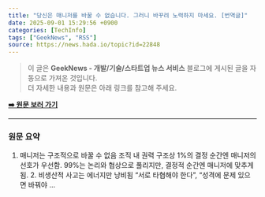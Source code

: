 ```yaml
---
title: "당신은 매니저를 바꿀 수 없습니다. 그러니 바꾸려 노력하지 마세요. [번역글]"
date: 2025-09-01 15:29:56 +0900
categories: [TechInfo]
tags: ["GeekNews", "RSS"]
source: https://news.hada.io/topic?id=22848
---
```

> 이 글은 **GeekNews - 개발/기술/스타트업 뉴스 서비스** 블로그에 게시된 글을 자동으로 가져온 것입니다. <br>
> 더 자세한 내용과 원문은 아래 링크를 참고해 주세요.

[**➡️ 원문 보러 가기**](https://news.hada.io/topic?id=22848)

---

### 원문 요약
1. 매니저는 구조적으로 바꿀 수 없음 조직 내 권력 구조상 1%의 결정 순간엔 매니저의 선호가 우선함. 99%는 논리와 협상으로 풀리지만, 결정적 순간엔 매니저에 맞추게 됨. 2. 비생산적 사고는 에너지만 낭비됨 “서로 타협해야 한다”, “성격에 문제 있으면 바꿔야 ...
